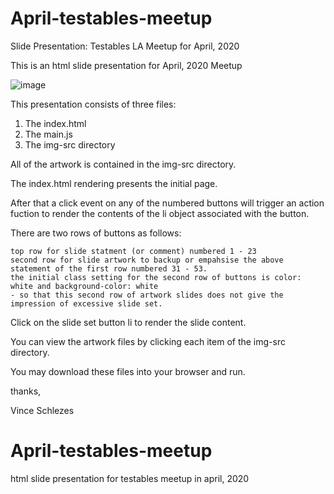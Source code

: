 # April-testables-meetup
Slide Presentation: Testables LA Meetup for April, 2020


This is an html slide presentation for April, 2020 Meetup

![image](https://user-images.githubusercontent.com/3696845/76689874-9e934300-65f7-11ea-907f-75078f9b8632.png)

This presentation consists of three files:

   1.  The index.html
   2.  The main.js
   3.  The img-src directory
   
All of the artwork is contained in the img-src directory.

The index.html rendering presents the initial page.

After that a click event on any of the numbered buttons will trigger an action fuction to render the contents of the li object associated with the button.

There are two rows of buttons as follows:

    top row for slide statment (or comment) numbered 1 - 23
    second row for slide artwork to backup or empahsise the above statement of the first row numbered 31 - 53.
    the initial class setting for the second row of buttons is color: white and background-color: white
    - so that this second row of artwork slides does not give the impression of excessive slide set.
    
Click on the slide set button li to render the slide content.
 
 You can view the artwork files by clicking each item of the img-src directory.
 
 You may download these files into your browser and run.
 
 thanks,
 
 Vince Schlezes
 # April-testables-meetup
html slide presentation for testables meetup in april, 2020
